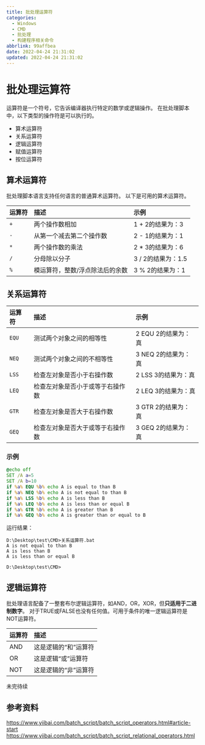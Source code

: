 ```yaml
---
title: 批处理运算符
categories:
  - Windows
  - CMD
  - 批处理
  - 构建程序相关命令
abbrlink: 99affbea
date: 2022-04-24 21:31:02
updated: 2022-04-24 21:31:02
---
```

# 批处理运算符
运算符是一个符号，它告诉编译器执行特定的数学或逻辑操作。
在批处理脚本中，以下类型的操作符是可以执行的。
- 算术运算符
- 关系运算符
- 逻辑运算符
- 赋值运算符
- 按位运算符

<!-- more -->
## 算术运算符
批处理脚本语言支持任何语言的普通算术运算符。 以下是可用的算术运算符。

|运算符|描述|示例|
|:--|:--|:--|
|`+`|两个操作数相加|1 + 2的结果为：3|
|`-`|从第一个减去第二个操作数|2 - 1的结果为：1|
|`*`|两个操作数的乘法|2 * 3的结果为：6|
|`/`|分母除以分子|3 / 2的结果为：1.5|
|`%`|模运算符，整数/浮点除法后的余数|3 % 2的结果为：1|

## 关系运算符

|运算符|描述|示例|
|:--|:--|:--|
|`EQU`|测试两个对象之间的相等性|2 EQU 2的结果为：真|
|`NEQ`|测试两个对象之间的不相等性|3 NEQ 2的结果为：真|
|`LSS`|检查左对象是否小于右操作数|2 LSS 3的结果为：真|
|`LEQ`|检查左对象是否小于或等于右操作数|2 LEQ 3的结果为：真|
|`GTR`|检查左对象是否大于右操作数|3 GTR 2的结果为：真|
|`GEQ`|检查左对象是否大于或等于右操作数|3 GEQ 2的结果为：真|

### 示例
```bat D:\Desktop\test\CMD\关系运算符.bat
@echo off 
SET /A a=5 
SET /A b=10 
if %a% EQU %b% echo A is equal to than B 
if %a% NEQ %b% echo A is not equal to than B 
if %a% LSS %b% echo A is less than B 
if %a% LEQ %b% echo A is less than or equal B
if %a% GTR %b% echo A is greater than B 
if %a% GEQ %b% echo A is greater than or equal to B
```
运行结果：
```
D:\Desktop\test\CMD>关系运算符.bat
A is not equal to than B
A is less than B
A is less than or equal B

D:\Desktop\test\CMD>
```
## 逻辑运算符
批处理语言配备了一整套布尔逻辑运算符，如AND，OR，XOR，但**只适用于二进制数字**。 对于TRUE或FALSE也没有任何值。可用于条件的唯一逻辑运算符是NOT运算符。

|运算符|描述|
|:--|:--|
|AND|这是逻辑的“和”运算符|
|OR|这是逻辑“或”运算符|
|NOT|这是逻辑的“非”运算符|

未完待续


## 参考资料
https://www.yiibai.com/batch_script/batch_script_operators.html#article-start
https://www.yiibai.com/batch_script/batch_script_relational_operators.html